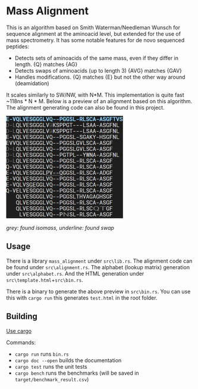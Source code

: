 # Mass Alignment
This is an algorithm based on Smith Waterman/Needleman Wunsch for sequence alignment at the aminoacid level, but extended for the use of mass spectrometry. It has some notable features for de novo sequenced
peptides:
* Detects sets of aminoacids of the same mass, even if they differ in length. {Q} matches {AG}
* Detects swaps of aminoacids (up to length 3) {AVG} matches {GAV}
* Handles modifications. {Q} matches {E} but not the other way around (deamidation)

It scales similarly to SW/NW, with N*M. This implementation is quite fast ~118ns * N * M. Below is a preview of an alignment based on this algorithm. The alignment generating code can also be found in this project.

![preview of a peptide alignment](preview.jpg)

_grey: found isomass, underline: found swap_

## Usage

There is a library `mass_alignment` under `src\lib.rs`. The alignment code can be found under `src\alignment.rs`. The alphabet (lookup matrix) generation under `src\alphabet.rs`. And the HTML generation under `src\template.html`+`src\bin.rs`.

There is a binary to generate the above preview in `src\bin.rs`. You can use this with `cargo run` this generates `test.html` in the root folder.

## Building

[Use cargo](https://www.rust-lang.org/tools/install)

Commands:
* `cargo run` runs `bin.rs`
* `cargo doc --open` builds the documentation
* `cargo test` runs the unit tests
* `cargo bench` runs the benchmarks (will be saved in `target/benchmark_result.csv`)